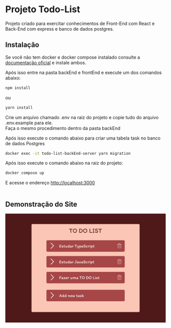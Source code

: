 # Projeto Todo-List

Projeto criado para exercitar conhecimentos de Front-End com React e Back-End com express e banco de dados postgres.

## Instalação

Se você não tem docker e docker compose instalado consulte a [documentação oficial](https://docs.docker.com/engine/install/) e instale ambos.

Após isso entre na pasta backEnd e frontEnd e execute um dos comandos abaixo:

```bash
npm install
```
ou

```bash
yarn install
```

Crie um arquivo chamado .env na raiz do projeto e copie tudo do arquivo .env.example para ele. <br />
Faça o mesmo procedimento dentro da pasta backEnd

Após isso execute o comando abaixo para criar uma tabela task no banco de dados Postgres

```bash
docker exec -it todo-list-backEnd-server yarn migration
```

Após isso execute o comando abaixo na raiz do projeto:

```bash
docker compose up
```

E acesse o endereço [http://localhost:3000](http://localhost:3000)
<br />
<br />

## Demonstração do Site

<img src="https://github.com/VyctorCosta/todo-list/blob/main/example_img.jpeg?raw=true" alt="Seed logo"/>
